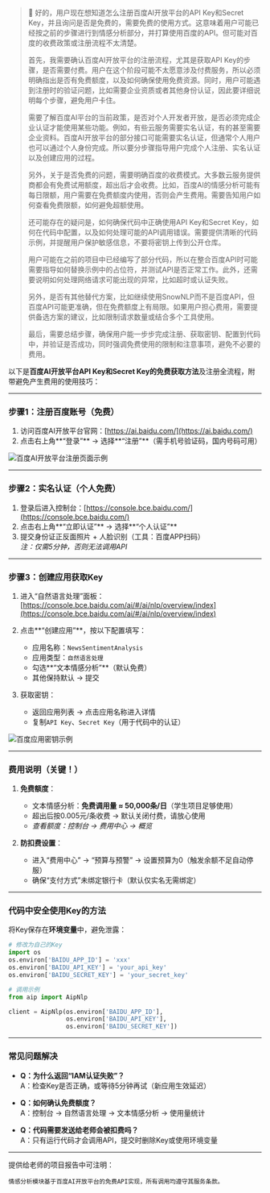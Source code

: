 > 💭 好的，用户现在想知道怎么注册百度AI开放平台的API Key和Secret Key，并且询问是否是免费的，需要免费的使用方式。这意味着用户可能已经按之前的步骤进行到情感分析部分，并打算使用百度的API。但可能对百度的收费政策或注册流程不太清楚。
>
> 首先，我需要确认百度AI开放平台的注册流程，尤其是获取API Key的步骤，是否需要付费。用户在这个阶段可能不太愿意涉及付费服务，所以必须明确指出是否有免费额度，以及如何确保使用免费资源。同时，用户可能遇到注册时的验证问题，比如需要企业资质或者其他身份认证，因此要详细说明每个步骤，避免用户卡住。
>
> 需要了解百度AI平台的当前政策，是否对个人开发者开放，是否必须完成企业认证才能使用某些功能。例如，有些云服务需要实名认证，有的甚至需要企业资料。百度AI开放平台的部分接口可能需要实名认证，但通常个人用户也可以通过个人身份完成。所以要分步骤指导用户完成个人注册、实名认证以及创建应用的过程。
>
> 另外，关于是否免费的问题，需要明确百度的收费模式。大多数云服务提供商都会有免费试用额度，超出后才会收费。比如，百度AI的情感分析可能有每日限额，用户需要在免费额度内使用，否则会产生费用。需要告知用户如何查看免费限额，如何避免超额使用。
>
> 还可能存在的疑问是，如何确保代码中正确使用API Key和Secret Key，如何在代码中配置，以及如何处理可能的API调用错误。需要提供清晰的代码示例，并提醒用户保护敏感信息，不要将密钥上传到公开仓库。
>
> 用户可能在之前的项目中已经编写了部分代码，所以在整合百度API时可能需要指导如何替换示例中的占位符，并测试API是否正常工作。此外，还需要说明如何处理网络请求可能出现的异常，比如超时或认证失败。
>
> 另外，是否有其他替代方案，比如继续使用SnowNLP而不是百度API，但百度API可能更准确，但在免费额度上有局限。如果用户担心费用，需要提供备选方案的建议，比如限制请求数量或结合多个工具使用。
>
> 最后，需要总结步骤，确保用户能一步步完成注册、获取密钥、配置到代码中，并验证是否成功，同时强调免费使用的限制和注意事项，避免不必要的费用。
>
> 



以下是**百度AI开放平台API Key和Secret Key的免费获取方法**及注册全流程，附带避免产生费用的使用技巧：

---

### **步骤1：注册百度账号（免费）**
1. 访问百度AI开放平台官网：[https://ai.baidu.com/](https://ai.baidu.com/)
2. 点击右上角**“登录”** → 选择**“注册”**（需手机号验证码，国内号码可用）

![百度AI开放平台注册页面示例](https://ai.bdstatic.com/file/933E231D4FB74B0BA250D0CB0246D33E)

---

### **步骤2：实名认证（个人免费）**
1. 登录后进入控制台：[https://console.bce.baidu.com/](https://console.bce.baidu.com/)
2. 点击右上角**“立即认证”** → 选择**“个人认证”**
3. 提交身份证正反面照片 + 人脸识别（工具：百度APP扫码）  
   *注：仅需5分钟，否则无法调用API*

---

### **步骤3：创建应用获取Key**
1. 进入“自然语言处理”面板：[https://console.bce.baidu.com/ai/#/ai/nlp/overview/index](https://console.bce.baidu.com/ai/#/ai/nlp/overview/index)
2. 点击**“创建应用”**，按以下配置填写：
   - 应用名称：`NewsSentimentAnalysis`
   - 应用类型：`自然语言处理`
   - 勾选**“文本情感分析”**（默认免费）
   - 其他保持默认 → 提交

3. 获取密钥：
   - 返回应用列表 → 点击应用名称进入详情
   - 复制`API Key`、`Secret Key`（用于代码中的认证）

![百度应用密钥示例](https://ai-studio-static-online.cdn.bcebos.com/e17d06e299114ab59ac9ece1f6a2542dfc31c2c8d7324076861380068317f45b)

---

### **费用说明（关键！）**
1. **免费额度**：
   - 文本情感分析：**免费调用量 ≈ 50,000条/日**（学生项目足够使用）
   - 超出后按0.005元/条收费 → 默认关闭付费，请放心使用
   - *查看额度：控制台 → 费用中心 → 概览*

2. **防扣费设置**：
   - 进入“费用中心” → “预算与预警” → 设置预算为0（触发余额不足自动停服）
   - 确保“支付方式”未绑定银行卡（默认仅实名无需绑定）

---

### **代码中安全使用Key的方法**
将Key保存在**环境变量**中，避免泄露：
```python
# 修改为自己的Key
import os
os.environ['BAIDU_APP_ID'] = 'xxx'
os.environ['BAIDU_API_KEY'] = 'your_api_key'
os.environ['BAIDU_SECRET_KEY'] = 'your_secret_key'

# 调用示例
from aip import AipNlp

client = AipNlp(os.environ['BAIDU_APP_ID'], 
                os.environ['BAIDU_API_KEY'], 
                os.environ['BAIDU_SECRET_KEY'])
```

---

### **常见问题解决**
- **Q：为什么返回“IAM认证失败”？**  
  A：检查Key是否正确，或等待5分钟再试（新应用生效延迟）

- **Q：如何确认免费额度？**  
  A：控制台 → 自然语言处理 → 文本情感分析 → 使用量统计

- **Q：代码需要发送给老师会被扣费吗？**  
  A：只有运行代码才会调用API，提交时删除Key或使用环境变量

---

提供给老师的项目报告中可注明：
```
情感分析模块基于百度AI开放平台的免费API实现，所有调用均遵守其服务条款。
```
